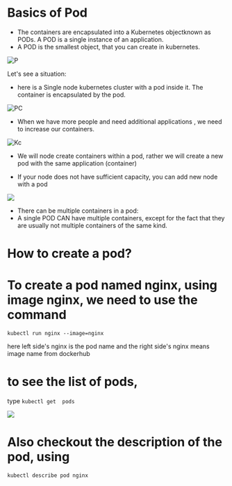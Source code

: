 # Basics of Pod

- The containers are encapsulated into a Kubernetes objectknown as PODs. A POD is a single instance of an application. 
- A POD is the smallest object, that you can create in kubernetes.

![P](https://res.cloudinary.com/practicaldev/image/fetch/s--nAI7sn-8--/c_limit%2Cf_auto%2Cfl_progressive%2Cq_auto%2Cw_880/https://dev-to-uploads.s3.amazonaws.com/uploads/articles/uq0dizyr4ohbo7cs5k5h.png)

Let's see a situation:
- here is a Single node kubernetes cluster with a pod inside it. The container is encapsulated by the pod.


![PC](https://res.cloudinary.com/practicaldev/image/fetch/s--Qwk4gqMM--/c_limit%2Cf_auto%2Cfl_progressive%2Cq_auto%2Cw_880/https://dev-to-uploads.s3.amazonaws.com/uploads/articles/5ib8k10cy8vasmmhvfa5.png)

- When we have more people and need additional applications , we need to increase our containers.

[](https://res.cloudinary.com/practicaldev/image/fetch/s--6iYFq9BN--/c_limit%2Cf_auto%2Cfl_progressive%2Cq_auto%2Cw_880/https://dev-to-uploads.s3.amazonaws.com/uploads/articles/9ozi23w4fyfnh9qdrnn9.png)

![Kc](https://res.cloudinary.com/practicaldev/image/fetch/s--hXH_kTk8--/c_limit%2Cf_auto%2Cfl_progressive%2Cq_auto%2Cw_880/https://dev-to-uploads.s3.amazonaws.com/uploads/articles/pa7zsyh8byr1aveabnnn.png)

- We will node create containers within a pod, rather we will create a new pod with the same application (container)

- If your node does not have sufficient capacity, you can add new node with a pod

![](https://res.cloudinary.com/practicaldev/image/fetch/s--HkeXeX-5--/c_limit%2Cf_auto%2Cfl_progressive%2Cq_auto%2Cw_880/https://dev-to-uploads.s3.amazonaws.com/uploads/articles/ha48s3mbg3dywa20qvzn.png)

- There can be multiple containers in a pod:
- A single POD CAN have multiple containers, except for the fact that they are usually not multiple containers of the same kind.


# How to create a pod? 

# To create a pod named nginx, using image nginx, we need to use the command
```kubectl run nginx --image=nginx ```

here left side's nginx is the pod name and the right side's nginx means image name from dockerhub

# to see the list of pods,
type
```kubectl get  pods```

![](https://res.cloudinary.com/practicaldev/image/fetch/s--s_eVoAZe--/c_limit%2Cf_auto%2Cfl_progressive%2Cq_auto%2Cw_880/https://dev-to-uploads.s3.amazonaws.com/uploads/articles/td7cuu9ln4ah8d937zwj.png)


# Also checkout the description of the pod, using

 ``` kubectl describe pod nginx ```















